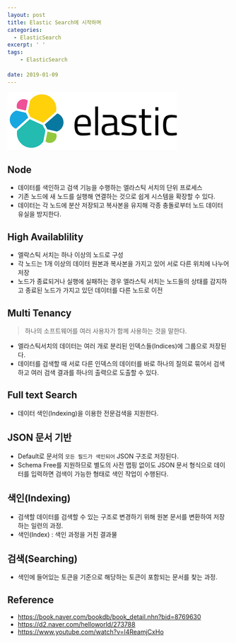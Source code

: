 ```yaml
---
layout: post
title: Elastic Search에 시작하며
categories:
  - ElasticSearch
excerpt: ' '
tags:
    - ElasticSearch

date: 2019-01-09
---
```


![No Image](/assets/logo/elastic.png)

## Node
- 데이터를 색인하고 검색 기능을 수행하는 엘라스틱 서치의 단위 프로세스
- 기존 노드에 새 노드를 실행해 연결하는 것으로 쉽게 시스템을 확장할 수 있다.
- 데이터는 각 노드에 분산 저장되고 복사본을 유지해 각종 충돌로부터 노드 데이터 유실을 방지한다.

## High Availablility
- 엘락스틱 서치는 하나 이상의 노드로 구성
- 각 노드는 1개 이상의 데이터 원본과 복사본을 가지고 있어 서로 다른 위치에 나누어 저장
- 노드가 종료되거나 실행에 실패하는 경우 엘라스틱 서치는 노드들의 상태를 감지하고 종료된 노드가 가지고 있던 데이터를 다른 노드로 이전

## Multi Tenancy
> 하나의 소프트웨어를 여러 사용자가 함께 사용하는 것을 말한다.

- 엘라스틱서치의 데이터는 여러 개로 분리된 인덱스들(Indices)에 그룹으로 저장된다.
- 데이터를 검색할 때 서로 다른 인덱스의 데이터를 바로 하나의 질의로 묶어서 검색하고 여러 검색 결과를 하나의 출력으로 도출할 수 있다.

## Full text Search
- 데이터 색인(Indexing)을 이용한 전문검색을 지원한다.

## JSON 문서 기반
- Default로 문서의 `모든 필드가 색인되어` JSON 구조로 저장된다.
- Schema Free를 지원하므로 별도의 사전 맵핑 없이도 JSON 문서 형식으로 데이터를 입력하면 검색이 가능한 형태로 색인 작업이 수행된다.

## 색인(Indexing)
- 검색할 데이터를 검색할 수 있는 구조로 변경하기 위해 원본 문서를 변환하여 저장하는 일련의 과정.
- 색인(Index) : 색인 과정을 거친 결과물

## 검색(Searching)
- 색인에 들어있는 토큰을 기준으로 해당하는 토큰이 포함되는 문서를 찾는 과정.

## Reference
- <https://book.naver.com/bookdb/book_detail.nhn?bid=8769630>
- <https://d2.naver.com/helloworld/273788>
- <https://www.youtube.com/watch?v=l4ReamjCxHo>